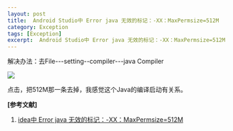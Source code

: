 ```yaml
---
layout: post
title:  Android Studio中 Error java 无效的标记：-XX：MaxPermsize=512M
category: Exception
tags: [Exception]
excerpt:  Android Studio中 Error java 无效的标记：-XX：MaxPermsize=512M
---
```


解决办法：去File---setting--compiler---java Compiler


![](http://www.nangongyibin.com/assets/images/Android/44.png)

点击，把512M那一条去掉，我感觉这个Java的编译启动有关系。

**[参考文献]**


1. [idea中 Error java 无效的标记：-XX：MaxPermsize=512M](https://blog.csdn.net/ata_123/article/details/95089494 "idea中 Error java 无效的标记：-XX：MaxPermsize=512M")



